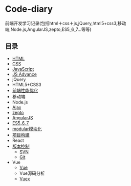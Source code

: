 # Code-diary
前端开发学习记录(包括html＋css＋js,jQuery,html5+css3,移动端,Node.js,AngularJS,zepto,ES5_6_7...等等)
## 目录
* [HTML](Html+css/html.md)
* [CSS](Html+css/css.md)
* [JavaScript](./JavaScript/JavaScript.md)
* [JS Advance](./JavaScript/JSAdvance.md)
* jQuery
* HTML5+CSS3
* [前端性能优化](./前端性能优化/前端性能优化.md)
* 移动端
* Node.js
* [Ajax](./Ajax/ajax.md)
* [zepto](Zepto/zepto.md)
* [AngularJS](Angular/angular.md)
* [ES5_6_7](./ES5_6_7/ES5_6_7.md)
* [modular模块化](Modular/modular.md)
* [项目构建](./项目构建/项目构建.md)
* React
* [版本控制](./版本控制/版本控制工具.md)
    * [SVN](./版本控制/SVN.md)
    * [Git](./版本控制/git.md)
* Vue
    * [Vue](Vue/vue.md)
    * Vue源码分析
    * [Vuex](Vue/vuex.md)


